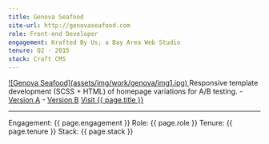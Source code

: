 ```yaml
---
title: Genova Seafood
site-url: http://genovaseafood.com
role: Front-end Developer
engagement: Krafted By Us; a Bay Area Web Studio
tenure: Q2 - 2015
stack: Craft CMS
---
```



<a href="{{ page.site-url }}" title="Visit {{ page.title }}" target="_blank">
  ![Genova Seafood](assets/img/work/genova/img1.jpg)
</a> 
Responsive template development (SCSS + HTML) of homepage variations for A/B testing.  
- <a href="http://www.genovaseafood.com/go/2015r3" target="_blank" title="See Version A">Version A</a>  
- <a href="http://www.genovaseafood.com/go/2015s3" target="_blank" title="See Version B">Version B</a>  
<a href="{{ page.site-url }}" title="Visit {{ page.title }}" target="_blank">Visit {{ page.title }}</a>
<hr/>
Engagement: {{ page.engagement }}  
Role: {{ page.role }}  
Tenure: {{ page.tenure }}  
Stack: {{ page.stack }}